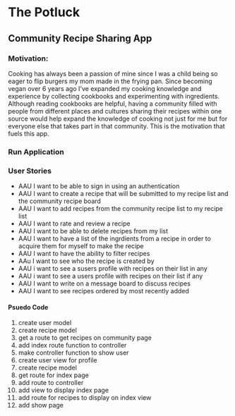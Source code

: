 # The Potluck
## Community Recipe Sharing App
### Motivation:

Cooking has always been a passion of mine since I was a child being so eager to flip burgers my mom made in the frying pan. Since becoming vegan over 6 years ago I've expanded my cooking knowledge and experience by collecting cookbooks and experimenting with ingredients. Although reading cookbooks are helpful, having a community filled with people from different places and cultures sharing their recipes within one source would help expand the knowledge of cooking not just for me but for everyone else that takes part in that community. This is the motivation that fuels this app.

### Run Application

### User Stories
* AAU I want to be able to sign in using an authentication
* AAU I want to create a recipe that will be submitted to my recipe list and the community recipe board
* AAU I want to add recipes from the community recipe list to my recipe list
* AAU I want to rate and review a recipe
* AAU I want to be able to delete recipes from my list 
* AAU I want to have a list of the ingrdients from a recipe in order to acquire them for myself to make the recipe 
* AAU I want to have the ability to filter recipes
* AAu I want to see who the recipe is created by
* AAU i want to see a susers profile with recipes on their list in any 
* AAU i want to see a users profile with recipes on their list if any
* AAU I want to write on a message board to discuss recipes
* AAU I want to see recipes ordered by most recently added

#### Psuedo Code

1. create user model
2. create recipe model
3. get a route to get recipes on community page 
4. add index route function to controller
5. make controller function to show user
6. create user view for profile
7. create recipe model
8. get route for index page
9.  add route to controller
10. add view to display index page
11. add route for recipes to display on index view
12. add show page